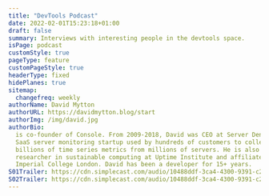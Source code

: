 ```yaml
---
title: "DevTools Podcast"
date: 2022-02-01T15:23:18+01:00
draft: false
summary: Interviews with interesting people in the devtools space.
isPage: podcast
customStyle: true
pageType: feature
customPageStyle: true
headerType: fixed
hidePlanes: true
sitemap:
  changefreq: weekly
authorName: David Mytton
authorURL: https://davidmytton.blog/start
authorImg: /img/david.jpg
authorBio:
  is co-founder of Console. From 2009-2018, David was CEO at Server Density, a
  SaaS server monitoring startup used by hundreds of customers to collect
  billions of time series metrics from millions of servers. He is also a
  researcher in sustainable computing at Uptime Institute and affiliated with
  Imperial College London. David has been a developer for 15+ years.
S01Trailer: https://cdn.simplecast.com/audio/10488ddf-3ca4-4300-9391-c2967d806334/episodes/a7d3733f-d1e8-48c6-8b1c-1f56d866a02a/audio/d6155b7b-05b9-42d9-a6ae-c637f296764a/default_tc.mp3
S02Trailer: https://cdn.simplecast.com/audio/10488ddf-3ca4-4300-9391-c2967d806334/episodes/85243238-dfdd-40e5-b0d2-ab38d182b594/audio/526800d5-0df6-4449-bc4c-0ebfd78ace32/default_tc.mp3
---
```

